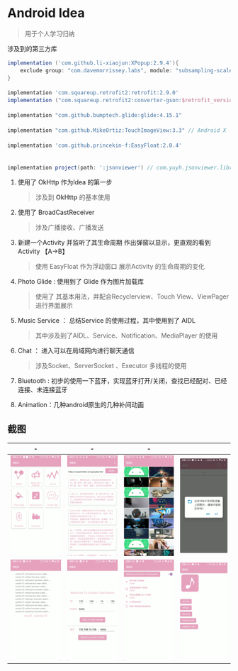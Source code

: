 # Android Idea
> 用于个人学习归纳

涉及到的第三方库
```groovy
implementation ('com.github.li-xiaojun:XPopup:2.9.4'){
    exclude group: "com.davemorrissey.labs", module: "subsampling-scale-image-view-androidx"
}

implementation 'com.squareup.retrofit2:retrofit:2.9.0'
implementation ("com.squareup.retrofit2:converter-gson:$retrofit_version")

implementation "com.github.bumptech.glide:glide:4.15.1"

implementation "com.github.MikeOrtiz:TouchImageView:3.3" // Android X

implementation 'com.github.princekin-f:EasyFloat:2.0.4'


implementation project(path: ':jsonviewer') // com.yuyh.jsonviewer.library.jsonview
```

1. 使用了 OkHttp 作为Idea 的第一步

   > 涉及到 **OkHttp** 的基本使用

2. 使用了 BroadCastReceiver

   > 涉及广播接收、广播发送

3. 新建一个Activity 并监听了其生命周期 作出弹窗以显示，更直观的看到 Activity 【A->B】

   > 使用 EasyFloat 作为浮动窗口 展示Activity 的生命周期的变化

4. Photo Glide : 使用到了 Glide 作为图片加载库

   > 使用了 其基本用法，并配合Recyclerview、Touch View、ViewPager 进行界面展示

5. Music Service ： 总结Service 的使用过程，其中使用到了 AIDL 

   > 其中涉及到了AIDL、Service、Notification、MediaPlayer 的使用

6. Chat ： 进入可以在局域网内进行聊天通信

   > 涉及Socket、ServerSocket 、Executor 多线程的使用

7. Bluetooth : 初步的使用一下蓝牙，实现蓝牙打开/关闭，查找已经配对、已经连接、未连接蓝牙

8. Animation：几种android原生的几种补间动画





## 截图

| -                        | -                      | -                     |                       |
| ------------------------ | ---------------------- | --------------------- | --------------------- |
| ![](./imgs/home.png)     | ![](./imgs/okhttp.png) | ![](./imgs/glide.png) | ![](./imgs/music.png) |
| ![](./imgs/activity.png) | ![](./imgs/socket.png) | ![](./imgs/bth.png)   | ![](./imgs/anim.png)  |

